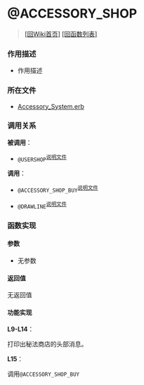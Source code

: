 ﻿# @ACCESSORY_SHOP

> [\[回Wiki首页\]](/Wiki) [\[回函数列表\]](/Wiki/erasqn_wiki/function/README.md)

### 作用描述

+ 作用描述

### 所在文件

+ [Accessory_System.erb](/ERB/SHOP/Accessory_System.erb#L8-L15)

### 调用关系

**被调用**：

+ `@USERSHOP`<sup>[说明文件](/Wiki/erasqn_wiki/function/u/usershop.md)</sup>

**调用**：

+ `@ACCESSORY_SHOP_BUY`<sup>[说明文件](/Wiki/erasqn_wiki/function/a/accessory_shop_buy.md)</sup>

+ `@DRAWLINE`<sup>[说明文件](/Wiki/erasqn_wiki/function/d/drawline.md)</sup>

### 函数实现

#### 参数

+ 无参数

#### 返回值

无返回值

#### 功能实现

**L9-L14**：

打印出秘法商店的头部消息。

**L15**：

调用`@ACCESSORY_SHOP_BUY`
